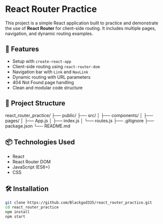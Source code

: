 # React Router Practice

This project is a simple React application built to practice and demonstrate the use of **React Router** for client-side routing. It includes multiple pages, navigation, and dynamic routing examples.

## 🚀 Features

- Setup with `create-react-app`
- Client-side routing using `react-router-dom`
- Navigation bar with `Link` and `NavLink`
- Dynamic routing with URL parameters
- 404 Not Found page handling
- Clean and modular code structure

## 🧱 Project Structure

react_router_practice/
├── public/
├── src/
│   ├── components/
│   ├── pages/
│   ├── App.js
│   ├── index.js
│   └── routes.js
├── .gitignore
├── package.json
└── README.md


## 📦 Technologies Used

- React
- React Router DOM
- JavaScript (ES6+)
- CSS

## 🛠️ Installation

```bash
git clone https://github.com/Blackgod335/react_router_practice.git
cd react_router_practice
npm install
npm start

